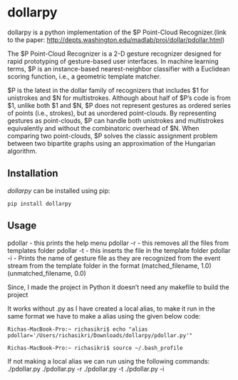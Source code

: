 # dollarpy

dollarpy is a python implementation of the $P Point-Cloud Recognizer.(link to the paper: http://depts.washington.edu/madlab/proj/dollar/pdollar.html)

The $P Point-Cloud Recognizer is a 2-D gesture recognizer designed for rapid prototyping of gesture-based user interfaces. In machine learning terms, $P is an instance-based nearest-neighbor classifier with a Euclidean scoring function, i.e., a geometric template matcher.

$P is the latest in the dollar family of recognizers that includes $1 for unistrokes and $N for multistrokes. Although about half of $P’s code is from $1, unlike both $1 and $N, $P does not represent gestures as ordered series of points (i.e., strokes), but as unordered point-clouds. By representing gestures as point-clouds, $P can handle both unistrokes and multistrokes equivalently and without the combinatoric overhead of $N. When comparing two point-clouds, $P solves the classic assignment problem between two bipartite graphs using an approximation of the Hungarian algorithm.

## Installation
*dollarpy* can be installed using pip:

```
pip install dollarpy
```

## Usage
pdollar - this prints the help menu
pdollar -r - this removes all the files from templates folder
pdollar -t <file-path> - this inserts the file in the template folder
pdollar -i <eventfile> - Prints the name of gesture file as they are recognized from the event stream from the template folder in the format (matched_filename, 1.0) (unmatched_filename, 0.0)

Since, I made the project in Python it doesn’t need any makefile to build the project

It works without .py as I have created a local alias, to make it run in the same format we have to make a alias using the given below code: 

```
Richas-MacBook-Pro:~ richasikri$ echo "alias pdollar='/Users/richasikri/Downloads/dollarpy/pdollar.py'" 

Richas-MacBook-Pro:~ richasikri$ source ~/.bash_profile
```

If not making a local alias we can run using the following commands:
./pdollar.py
./pdollar.py -r 
./pdollar.py -t <file-path> 
./pdollar.py -i <eventfile>

